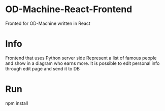 # OD-Machine-React-Frontend
Fronted for OD-Machine written in React

# Info
Frontend that uses Python server side 
Represent a list of famous people and show in a diagram who earns more. 
It is possible to edit personal info through edit page and send it to DB

# Run 
npm install
